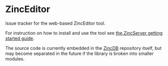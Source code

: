# ZincEditor

Issue tracker for the web-based ZincEditor tool.

For instruction on how to install and use the tool see [the ZincServer getting started guide](https://github.com/zincbase/zincserver/blob/master/docs/Getting%20started.md#setting-up-the-editor).

The source code is currently embedded in the [ZincDB](https://github.com/zincbase/zincdb) repository itself, but may become separated in the future if the library is broken into smaller modules.
